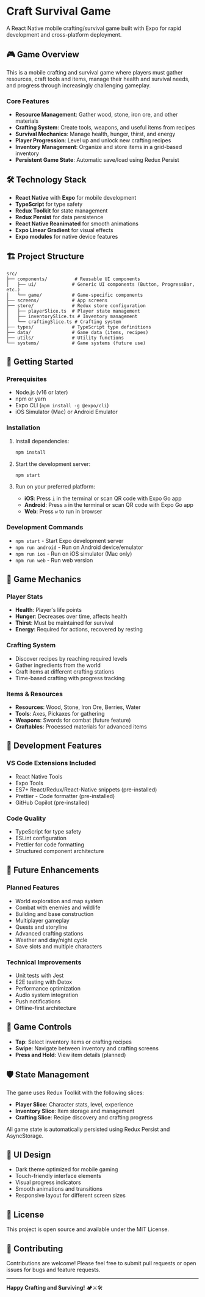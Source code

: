 # Craft Survival Game

A React Native mobile crafting/survival game built with Expo for rapid development and cross-platform deployment.

## 🎮 Game Overview

This is a mobile crafting and survival game where players must gather resources, craft tools and items, manage their health and survival needs, and progress through increasingly challenging gameplay.

### Core Features

- **Resource Management**: Gather wood, stone, iron ore, and other materials
- **Crafting System**: Create tools, weapons, and useful items from recipes
- **Survival Mechanics**: Manage health, hunger, thirst, and energy
- **Player Progression**: Level up and unlock new crafting recipes
- **Inventory Management**: Organize and store items in a grid-based inventory
- **Persistent Game State**: Automatic save/load using Redux Persist

## 🛠️ Technology Stack

- **React Native** with **Expo** for mobile development
- **TypeScript** for type safety
- **Redux Toolkit** for state management
- **Redux Persist** for data persistence
- **React Native Reanimated** for smooth animations
- **Expo Linear Gradient** for visual effects
- **Expo modules** for native device features

## 🏗️ Project Structure

```
src/
├── components/          # Reusable UI components
│   ├── ui/             # Generic UI components (Button, ProgressBar, etc.)
│   └── game/           # Game-specific components
├── screens/            # App screens
├── store/              # Redux store configuration
│   ├── playerSlice.ts  # Player state management
│   ├── inventorySlice.ts # Inventory management
│   └── craftingSlice.ts # Crafting system
├── types/              # TypeScript type definitions
├── data/               # Game data (items, recipes)
├── utils/              # Utility functions
└── systems/            # Game systems (future use)
```

## 🚀 Getting Started

### Prerequisites

- Node.js (v16 or later)
- npm or yarn
- Expo CLI (`npm install -g @expo/cli`)
- iOS Simulator (Mac) or Android Emulator

### Installation

1. Install dependencies:

   ```bash
   npm install
   ```

2. Start the development server:

   ```bash
   npm start
   ```

3. Run on your preferred platform:
   - **iOS**: Press `i` in the terminal or scan QR code with Expo Go app
   - **Android**: Press `a` in the terminal or scan QR code with Expo Go app
   - **Web**: Press `w` to run in browser

### Development Commands

- `npm start` - Start Expo development server
- `npm run android` - Run on Android device/emulator
- `npm run ios` - Run on iOS simulator (Mac only)
- `npm run web` - Run web version

## 🎯 Game Mechanics

### Player Stats

- **Health**: Player's life points
- **Hunger**: Decreases over time, affects health
- **Thirst**: Must be maintained for survival
- **Energy**: Required for actions, recovered by resting

### Crafting System

- Discover recipes by reaching required levels
- Gather ingredients from the world
- Craft items at different crafting stations
- Time-based crafting with progress tracking

### Items & Resources

- **Resources**: Wood, Stone, Iron Ore, Berries, Water
- **Tools**: Axes, Pickaxes for gathering
- **Weapons**: Swords for combat (future feature)
- **Craftables**: Processed materials for advanced items

## 🔧 Development Features

### VS Code Extensions Included

- React Native Tools
- Expo Tools
- ES7+ React/Redux/React-Native snippets (pre-installed)
- Prettier - Code formatter (pre-installed)
- GitHub Copilot (pre-installed)

### Code Quality

- TypeScript for type safety
- ESLint configuration
- Prettier for code formatting
- Structured component architecture

## 🚧 Future Enhancements

### Planned Features

- World exploration and map system
- Combat with enemies and wildlife
- Building and base construction
- Multiplayer gameplay
- Quests and storyline
- Advanced crafting stations
- Weather and day/night cycle
- Save slots and multiple characters

### Technical Improvements

- Unit tests with Jest
- E2E testing with Detox
- Performance optimization
- Audio system integration
- Push notifications
- Offline-first architecture

## 📱 Game Controls

- **Tap**: Select inventory items or crafting recipes
- **Swipe**: Navigate between inventory and crafting screens
- **Press and Hold**: View item details (planned)

## 🛡️ State Management

The game uses Redux Toolkit with the following slices:

- **Player Slice**: Character stats, level, experience
- **Inventory Slice**: Item storage and management
- **Crafting Slice**: Recipe discovery and crafting progress

All game state is automatically persisted using Redux Persist and AsyncStorage.

## 🎨 UI Design

- Dark theme optimized for mobile gaming
- Touch-friendly interface elements
- Visual progress indicators
- Smooth animations and transitions
- Responsive layout for different screen sizes

## 📄 License

This project is open source and available under the MIT License.

## 🤝 Contributing

Contributions are welcome! Please feel free to submit pull requests or open issues for bugs and feature requests.

---

**Happy Crafting and Surviving!** 🏕️⚔️🛠️
